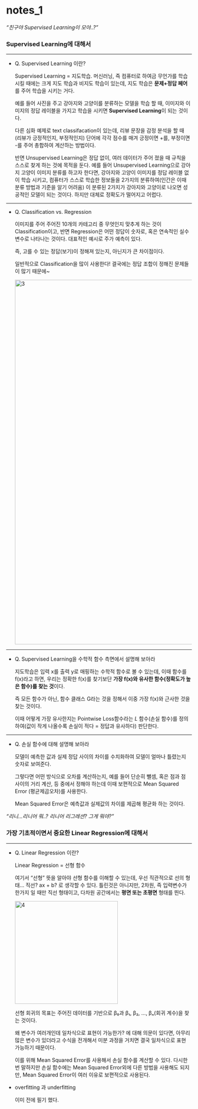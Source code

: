 # notes_1

*“친구야 Supervised Learning이 모야..?”*

### Supervised Learning에 대해서

---

- Q. Supervised Learning 이란?
    
    Supervised Learning = 지도학습. 머신러닝, 즉 컴퓨터로 하여금 무언가를 학습 시킬 때에는 크게 지도 학습과 비지도 학습이 있는데, 지도 학습은 **문제+정답 페어**를 주어 학습을 시키는 거다.
    
    예를 들어 사진을 주고 강아지와 고양이를 분류하는 모델을 학습 할 때, 이미지와 이미지의 정답 레이블을 가지고 학습을 시키면 **Supervised Learning**이 되는 것이다.
    
    다른 심화 예제로 text classifacation이 있는데, 리뷰 문장을 감정 분석을 할 때 (리뷰가 긍정적인지, 부정적인지) 단어에 각각 점수를 매겨 긍정이면 +를, 부정이면 -를 주어 총합하여 계산하는 방법이다. 
    
    반면 Unsupervised Learning은 정답 없이, 여러 데이터가 주어 졌을 때 규칙을 스스로 찾게 하는 것에 목적을 둔다. 예를 들어 Unsupervised Learning으로 강아지 고양이 이미지 분류를 하고자 한다면, 강아지와 고양이 이미지를 정답 레이블 없이 학습 시키고, 컴퓨터가 스스로 학습한 정보들을 2가지의 분류하여(인간은 이때 분류 방법과 기준을 알기 어려움) 이 분류된 2가지가 강아지와 고양이로 나오면 성공적인 모델이 되는 것이다. 하지만 대체로 정확도가 떨어지고 어렵다.  
    

---

- Q. Classification vs. Regression
    
    이미지를 주어 주어진 10개의 카테고리 중 무엇인지 맞추게 하는 것이 Classification이고, 반면 Regression은 어떤 정답이 숫자로, 혹은 연속적인 실수 변수로 나타나는 것이다. 대표적인 예시로 주가 예측이 있다. 
    
    즉, 고를 수 있는 정답(보기)이 정해져 있는지, 아닌지가 큰 차이점이다.  
    
    일반적으로 Classification을 많이 사용한다! 결국에는 정답 조합이 정해진 문제들이 많기 때문에~
    
    <img width="990" alt="3" src="https://github.com/user-attachments/assets/b8cc2db7-2763-4c19-8c71-c3f4bf5302d0" />

    

---

- Q. Supervised Learning을 수학적 함수 측면에서 설명해 보아라
    
    지도학습은 입력 x를 출력 y로 매핑하는 수학적 함수로 볼 수 있는데, 이때 함수를 f(x)라고 하면, 우리는 정확한 f(x)를 찾기보단 **가장 f(x)와 유사한 함수(정확도가 높은 함수)를 찾는 것**이다.
    
    즉 모든 함수가 아닌, 함수 클래스 G라는 것을 정해서 이중 가장 f(x)와 근사한 것을 찾는 것이다.
    
    이때 어떻게 가장 유사한지는 Pointwise Loss함수라는  $L$ 함수(손실 함수)를 정의하여(값이 작게 나올수록 손실이 적다 = 정답과 유사하다) 판단한다.
    

---

- Q. 손실 함수에 대해 설명해 보아라
    
    모델이 예측한 값과 실제 정답 사이의 차이를 수치화하여 모델이 얼마나 틀렸는지 숫자로 보여준다. 
    
    그렇다면 어떤 방식으로 오차를 계산하는지, 예를 들어 단순히 뺄셈, 혹은 점과 점 사이의 거리 계산, 등 중에서 정해야 하는데 이때 보편적으로 Mean Squared Error (평균제곱오차)를 사용한다.
    
    Mean Squared Error은 예측값과 실제값의 차이를 제곱해 평균화 하는 것이다.
    

*“리니…리니어 뭐..? 리니어 리그레션? 그게 뭐야?”*

### **가장 기초적이면서 중요한 Linear Regression에 대해서**

---

- Q. Linear Regression 이란?
    
    Linear Regression = 선형 함수
    
    여기서 “선형” 뜻을 알아야 선형 함수를 이해할 수 있는데, 우선 직관적으로 선의 형태… 직선? ax + b? 로 생각할 수 있다. 틀린것은 아니지만, 2차원, 즉 입력변수가 한가지 일 때만 직선 형태이고, 다차원 공간에서는 **평면 또는 초평면** 형태를 띈다.
    
    <img width="279" alt="4" src="https://github.com/user-attachments/assets/1df4351e-0528-4825-a827-31d9bbddb0d2" />

    
    선형 회귀의 목표는 주어진 데이터를 기반으로 β₀과 β₁, β₂, ..., βₙ(회귀 계수)을 찾는 것이다.
    
    왜 변수가 여러개인데 일차식으로 표현이 가능한가? 에 대해 의문이 있다면, 아무리 많은 변수가 있더라고 수식을 전개해서 미분 과정을 거치면 결국 일차식으로 표현 가능하기 때문이다. 
    
    이를 위해 Mean Squared Error를 사용해서 손실 함수를 계산할 수 있다. 다시한번 말하지만 손실 함수에는 Mean Squared Error외에 다른 방법을 사용해도 되지만, Mean Squared Error이 여러 이유로 보편적으로 사용된다.
    
- overfitting 과 underfitting
    
    이미 전에 필기 했다.
